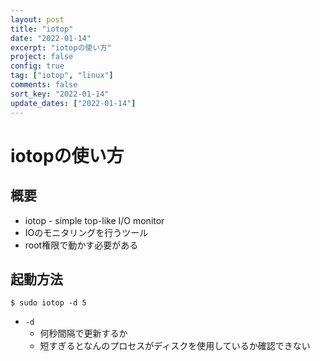 ```yaml
---
layout: post
title: "iotop"
date: "2022-01-14"
excerpt: "iotopの使い方"
project: false
config: true
tag: ["iotop", "linux"]
comments: false
sort_key: "2022-01-14"
update_dates: ["2022-01-14"]
---
```


# iotopの使い方

## 概要
 - iotop - simple top-like I/O monitor
 - IOのモニタリングを行うツール
 - root権限で動かす必要がある

## 起動方法

```console
$ sudo iotop -d 5
```
 - `-d`
   - 何秒間隔で更新するか
   - 短すぎるとなんのプロセスがディスクを使用しているか確認できない



